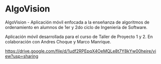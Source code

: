 # AlgoVision
AlgoVision - Aplicación móvil enfocada a la enseñanza de algoritmos de ordenamiento en alumnos de 1er y 2do ciclo de Ingeniería de Software.

Aplicación móvil desarrollada para el curso de Taller de Proyecto 1 y 2. En colaboración con Andres Choque y Marco Manrique.

https://drive.google.com/file/d/1udf2RPEpqX4OeMQLe8t7Y8kYw00heire/view?usp=sharing
